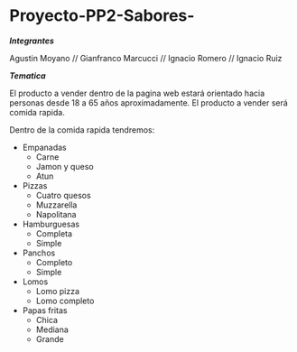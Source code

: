 # Proyecto-PP2-Sabores-

___Integrantes___

Agustin Moyano
// Gianfranco Marcucci
// Ignacio Romero
// Ignacio Ruiz

___Tematica___

El producto a vender dentro de la pagina web estará orientado hacia personas desde 18 a 65 años aproximadamente. El producto a vender será comida rapida.

Dentro de la comida rapida tendremos:

- Empanadas
  - Carne
  - Jamon y queso
  - Atun
- Pizzas
  - Cuatro quesos
  - Muzzarella
  - Napolitana
- Hamburguesas
  - Completa
  - Simple
- Panchos
  - Completo
  - Simple
- Lomos
  - Lomo pizza
  - Lomo completo
- Papas fritas
  - Chica
  - Mediana
  - Grande
